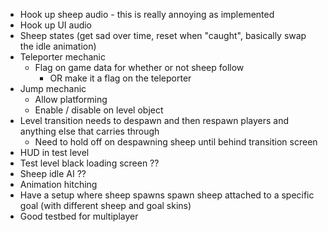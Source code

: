 * Hook up sheep audio - this is really annoying as implemented
* Hook up UI audio
* Sheep states (get sad over time, reset when "caught", basically swap the idle animation)
* Teleporter mechanic
  * Flag on game data for whether or not sheep follow
    * OR make it a flag on the teleporter
* Jump mechanic
  * Allow platforming
  * Enable / disable on level object
* Level transition needs to despawn and then respawn players and anything else that carries through
  * Need to hold off on despawning sheep until behind transition screen
* HUD in test level
* Test level black loading screen ??
* Sheep idle AI ??
* Animation hitching
* Have a setup where sheep spawns spawn sheep attached to a specific goal (with different sheep and goal skins)
* Good testbed for multiplayer
